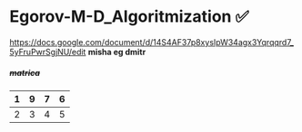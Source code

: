 # Egorov-M-D_Algoritmization :white_check_mark:
https://docs.google.com/document/d/14S4AF37p8xysIpW34agx3Yqrqqrd7_5yFruPwrSgjNU/edit
**misha eg dmitr**
##### ~~matrica~~
|1|9|7|6|
|-|--|---|----|
|2|3|4|5|
